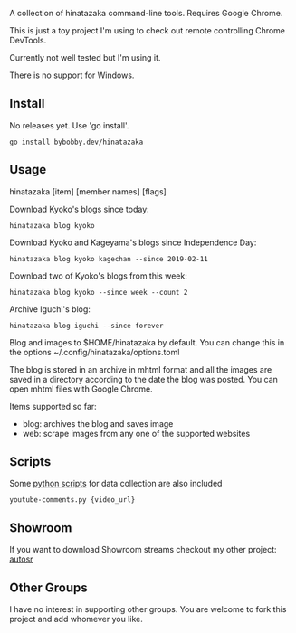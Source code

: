 A collection of hinatazaka command-line tools. Requires Google Chrome.

This is just a toy project I'm using to check out remote controlling Chrome DevTools.

Currently not well tested but I'm using it.

There is no support for Windows.

## Install

No releases yet. Use 'go install'.

```
go install bybobby.dev/hinatazaka
```

## Usage

hinatazaka \[item\] \[member names\] \[flags\]

Download Kyoko's blogs since today:

```
hinatazaka blog kyoko
```

Download Kyoko and Kageyama's blogs since Independence Day:

```
hinatazaka blog kyoko kagechan --since 2019-02-11
```

Download two of Kyoko's blogs from this week:

```
hinatazaka blog kyoko --since week --count 2
```

Archive Iguchi's blog:

```
hinatazaka blog iguchi --since forever
```

Blog and images to \$HOME/hinatazaka by default. You can change this in the options ~/.config/hinatazaka/options.toml

The blog is stored in an archive in mhtml format and all the images are saved in a directory according to the date the blog was posted. You can open mhtml files with Google Chrome.

Items supported so far:

- blog: archives the blog and saves image
- web: scrape images from any one of the supported websites

## Scripts

Some [python scripts](./scripts) for data collection are also included

```
youtube-comments.py {video_url}
```

## Showroom

If you want to download Showroom streams checkout my other project: [autosr](https://github.com/bobbytrapz/autosr)

## Other Groups

I have no interest in supporting other groups. You are welcome to fork this project and add whomever you like.
